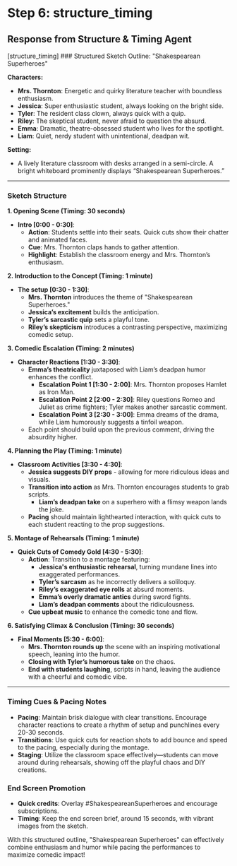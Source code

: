 # Step 6: structure_timing

## Response from Structure & Timing Agent

[structure_timing] ### Structured Sketch Outline: "Shakespearean Superheroes"

**Characters:**
- **Mrs. Thornton**: Energetic and quirky literature teacher with boundless enthusiasm.
- **Jessica**: Super enthusiastic student, always looking on the bright side.
- **Tyler**: The resident class clown, always quick with a quip.
- **Riley**: The skeptical student, never afraid to question the absurd.
- **Emma**: Dramatic, theatre-obsessed student who lives for the spotlight.
- **Liam**: Quiet, nerdy student with unintentional, deadpan wit.

**Setting:**
- A lively literature classroom with desks arranged in a semi-circle. A bright whiteboard prominently displays “Shakespearean Superheroes.”

---

### Sketch Structure

**1. Opening Scene (Timing: 30 seconds)**
- **Intro [0:00 - 0:30]**: 
    - **Action**: Students settle into their seats. Quick cuts show their chatter and animated faces.
    - **Cue**: Mrs. Thornton claps hands to gather attention.
    - **Highlight**: Establish the classroom energy and Mrs. Thornton’s enthusiasm.

**2. Introduction to the Concept (Timing: 1 minute)**
- **The setup [0:30 - 1:30]**:
    - **Mrs. Thornton** introduces the theme of "Shakespearean Superheroes."
    - **Jessica’s excitement** builds the anticipation. 
    - **Tyler’s sarcastic quip** sets a playful tone.
    - **Riley’s skepticism** introduces a contrasting perspective, maximizing comedic setup.

**3. Comedic Escalation (Timing: 2 minutes)**
- **Character Reactions [1:30 - 3:30]**:
    - **Emma’s theatricality** juxtaposed with Liam’s deadpan humor enhances the conflict.
        - **Escalation Point 1 [1:30 - 2:00]**: Mrs. Thornton proposes Hamlet as Iron Man. 
        - **Escalation Point 2 [2:00 - 2:30]**: Riley questions Romeo and Juliet as crime fighters; Tyler makes another sarcastic comment.
        - **Escalation Point 3 [2:30 - 3:00]**: Emma dreams of the drama, while Liam humorously suggests a tinfoil weapon. 
    - Each point should build upon the previous comment, driving the absurdity higher. 

**4. Planning the Play (Timing: 1 minute)**
- **Classroom Activities [3:30 - 4:30]**:
    - **Jessica suggests DIY props** - allowing for more ridiculous ideas and visuals.
    - **Transition into action** as Mrs. Thornton encourages students to grab scripts.
        - **Liam’s deadpan take** on a superhero with a flimsy weapon lands the joke. 
    - **Pacing** should maintain lighthearted interaction, with quick cuts to each student reacting to the prop suggestions.

**5. Montage of Rehearsals (Timing: 1 minute)**
- **Quick Cuts of Comedy Gold [4:30 - 5:30]**:
    - **Action**: Transition to a montage featuring:
        - **Jessica's enthusiastic rehearsal**, turning mundane lines into exaggerated performances.
        - **Tyler’s sarcasm** as he incorrectly delivers a soliloquy.
        - **Riley’s exaggerated eye rolls** at absurd moments.
        - **Emma’s overly dramatic antics** during sword fights.
        - **Liam’s deadpan comments** about the ridiculousness.
    - **Cue upbeat music** to enhance the comedic tone and flow.

**6. Satisfying Climax & Conclusion (Timing: 30 seconds)**
- **Final Moments [5:30 - 6:00]**:
    - **Mrs. Thornton rounds up** the scene with an inspiring motivational speech, leaning into the humor.
    - **Closing with Tyler’s humorous take** on the chaos.
    - **End with students laughing**, scripts in hand, leaving the audience with a cheerful and comedic vibe.

---

### Timing Cues & Pacing Notes
- **Pacing**: Maintain brisk dialogue with clear transitions. Encourage character reactions to create a rhythm of setup and punchlines every 20-30 seconds.
- **Transitions**: Use quick cuts for reaction shots to add bounce and speed to the pacing, especially during the montage.
- **Staging**: Utilize the classroom space effectively—students can move around during rehearsals, showing off the playful chaos and DIY creations.

### End Screen Promotion
- **Quick credits**: Overlay #ShakespeareanSuperheroes and encourage subscriptions.
- **Timing**: Keep the end screen brief, around 15 seconds, with vibrant images from the sketch.

With this structured outline, "Shakespearean Superheroes" can effectively combine enthusiasm and humor while pacing the performances to maximize comedic impact!

